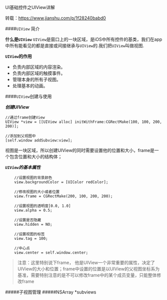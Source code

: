 UI基础控件之UIView详解

转载：https://www.jianshu.com/p/1f28240babd0

####`UIView` 简介

**什么是`UIView`**
`UIView`是窗口上的一块区域，是iOS中所有控件的基类，我们在app中所有能看见的都是直接或间接继承与`UIView`的.我们把`UIView`叫做视图.

**`UIView`的作用**
+ 负责内部区域的内容渲染。
+ 负责内部区域的触摸事件。
+ 管理本身的所有子视图。
+ 处理基本的动画。

####`UIView`创建与使用

***创建UIView***
```object-c
//通过frame创建View
UIView *view = [[UIView alloc] initWithFrame:CGRectMake(100, 100, 200, 200)];
    
//添加到父视图中
[self.window addSubview:view];
```
视图是一块区域，所以创建UIView的同时需要设置他的位置和大小，frame是一个包含位置和大小的结构体；

***`UIView`的基本属性***
```object-c
    //设置视图的背景颜色
    view.backgroundColor = [UIColor redColor];
    
    //修改视图的大小或者位置
    view.frame = CGRectMake(200, 100, 200, 200);
    
    //设置视图的透明度[0.0, 1.0]
    view.alpha = 0.5;
    
    //设置是否隐藏
    view.hidden = NO;
    
    //设置视图的标签
    view.tag = 100;
    
    //中心点
    view.center = self.window.center;
```
>注意：这里特别说下frame， 他是UIView一个非常重要的属性，决定了UIView的大小和位置；frame中设置的位置是以UIView的父视图坐标系为基准，需要特别注意的是不可以修改frame中的某个成员变量，只能整体修改frame

#####子视图管理
#####NSArray *subviews



























